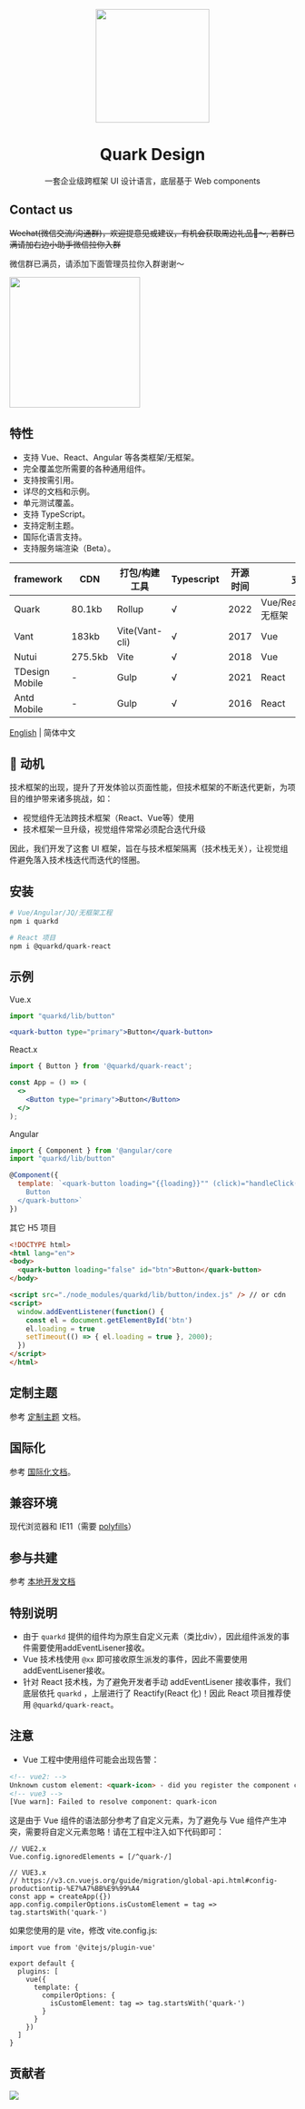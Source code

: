 <p align="center">
  <a href="https://quark-design.hellobike.com/">
    <img width="200" src="https://user-images.githubusercontent.com/14307551/197440754-08db4379-eb0f-4808-890d-690355e6e8d2.png">
  </a>
</p>


<h1 align="center">Quark Design</h1>

<div align="center">
  
  一套企业级跨框架 UI 设计语言，底层基于 Web components
  
</div>

## Contact us

~~Wechat(微信交流/沟通群)，欢迎提意见或建议，有机会获取周边礼品🎁～, 若群已满请加右边小助手微信拉你入群~~

微信群已满员，请添加下面管理员拉你入群谢谢～

<div style="display:flex;">
  <img src="https://user-images.githubusercontent.com/14307551/198974064-8d02f3af-3cef-4f89-8744-bb860dd56121.png" width='230'/>
</div>

## 特性

- 支持 Vue、React、Angular 等各类框架/无框架。
- 完全覆盖您所需要的各种通用组件。
- 支持按需引用。
- 详尽的文档和示例。
- 单元测试覆盖。
- 支持 TypeScript。
- 支持定制主题。
- 国际化语言支持。
- 支持服务端渲染（Beta）。

| framework  | CDN | 打包/构建工具 | Typescript | 开源时间 | 支持技术栈/框架 |
| --------- | ---------- | --------- | ----------------------- | ----------- | ----------- |
| Quark      | 80.1kb  | Rollup         | √ | 2022 | Vue/React/Angular/JQ/Svelte/无框架 |
| Vant       | 183kb   | Vite(Vant-cli) | √ | 2017 | Vue  
| Nutui      | 275.5kb | Vite           | √ | 2018 | Vue  
| TDesign Mobile | -   | Gulp           | √ | 2021 | React
| Antd Mobile | -      | Gulp           | √ | 2016 | React

[English](./README.md) | 简体中文

## 🤔 动机

技术框架的出现，提升了开发体验以页面性能，但技术框架的不断迭代更新，为项目的维护带来诸多挑战，如：

- 视觉组件无法跨技术框架（React、Vue等）使用
- 技术框架一旦升级，视觉组件常常必须配合迭代升级

因此，我们开发了这套 UI 框架，旨在与技术框架隔离（技术栈无关），让视觉组件避免落入技术栈迭代而迭代的怪圈。

## 安装

```bash
# Vue/Angular/JQ/无框架工程
npm i quarkd
```


```bash
# React 项目
npm i @quarkd/quark-react
```

## 示例
Vue.x
```jsx
import "quarkd/lib/button"

<quark-button type="primary">Button</quark-button>
```

React.x
```jsx
import { Button } from '@quarkd/quark-react';

const App = () => (
  <>
    <Button type="primary">Button</Button>
  </>
);
```

Angular
```jsx
import { Component } from '@angular/core
import "quarkd/lib/button"

@Component({
  template: `<quark-button loading="{{loading}}"" (click)="handleClick()">
    Button
  </quark-button>`
})
```

其它 H5 项目
```html
<!DOCTYPE html>
<html lang="en">
<body>
  <quark-button loading="false" id="btn">Button</quark-button>
</body>

<script src="./node_modules/quarkd/lib/button/index.js" /> // or cdn
<script>
  window.addEventListener(function() {
    const el = document.getElementById('btn')
    el.loading = true
    setTimeout(() => { el.loading = true }, 2000);
  })
</script>
</html>
```

## 定制主题

参考  [定制主题](https://quark-design.hellobike.com/#/zh-CN/guide/theme) 文档。

## 国际化

参考 [国际化文档](https://quark-design.hellobike.com/#/zh-CN/guide/internationalization)。

## 兼容环境

现代浏览器和 IE11（需要 [polyfills](https://www.webcomponents.org/polyfills)）

## 参与共建

参考 [本地开发文档](https://github.com/hellof2e/quark-design/blob/main/CONTRIBUTING.md)

## 特别说明

- 由于 `quarkd` 提供的组件均为原生自定义元素（类比div），因此组件派发的事件需要使用addEventLisener接收。
- Vue 技术栈使用 `@xx` 即可接收原生派发的事件，因此不需要使用addEventLisener接收。
- 针对 React 技术栈，为了避免开发者手动 addEventLisener 接收事件，我们底层依托 `quarkd` ，上层进行了 Reactify(React 化)！因此 React 项目推荐使用 `@quarkd/quark-react`。


##  注意

- Vue 工程中使用组件可能会出现告警：

```html
<!-- vue2: -->
Unknown custom element: <quark-icon> - did you register the component correctly? For recursive components, make sure to provide the "name" option.
<!-- vue3 -->
[Vue warn]: Failed to resolve component: quark-icon 
```

这是由于 Vue 组件的语法部分参考了自定义元素，为了避免与 Vue 组件产生冲突，需要将自定义元素忽略！请在工程中注入如下代码即可：

```tsx
// VUE2.x
Vue.config.ignoredElements = [/^quark-/]

// VUE3.x
// https://v3.cn.vuejs.org/guide/migration/global-api.html#config-productiontip-%E7%A7%BB%E9%99%A4
const app = createApp({})
app.config.compilerOptions.isCustomElement = tag => tag.startsWith('quark-')
```

如果您使用的是 vite，修改 vite.config.js:

```tsx
import vue from '@vitejs/plugin-vue'

export default {
  plugins: [
    vue({
      template: {
        compilerOptions: {
          isCustomElement: tag => tag.startsWith('quark-')
        }
      }
    })
  ]
}
```
## 贡献者
<a href="https://github.com/hellof2e/quark-design/graphs/contributors">
  <img src="https://contrib.rocks/image?repo=hellof2e/quark-design" />
</a>
